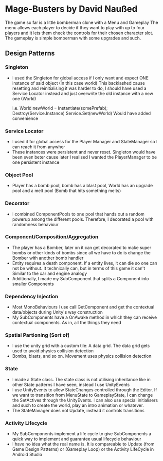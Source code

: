 # Mage-Busters by David Naußed
The game so far is a little bomberman clone with a Menu and Gameplay
The menu allows each player to decide if they want to play with up to four players and it lets them check the controls for their chosen character slot.
The gameplay is simple bomberman with some upgrades and such.

## Design Patterns

### Singleton
- I used the Singleton for global access if I only want and expect ONE instance of said object (In this case world) This backlashed cause resetting and reinitialising it was 
  harder to do, I should have used a Service Locator instead and just overwrite the old instance with a new one (World)
  
  I.e. 
  World newWorld = Instantiate(somePrefab);
  Destroy(Service.Instance)
  Service.Set(newWorld)
  Would have added convenience

### Service Locator
- I used it for global access for the Player Manager and StateManager so I can reach it from anywher 
- These instances were persistent and never reset. Singleton would have been even beter cause later I realised I wanted the PlayerManager to be one persistent instance

### Object Pool
- Player has a bomb pool, bomb has a blast pool, World has an upgrade pool and a melt pool (Bomb that hits something melts)

### Decorator
- I combined ComponentPools to one pool that hands out a random powerup among the different pools. Therefore, I decorated a pool with randomness behaviour

### Component/Composition/Aggregation 
- The player has a Bomber, later on it can get decorated to make super bombs or other kinds of bombs since all we have to do is change the Bomber with another bomb handler
- Entity requires a death component. If a entity lives, it can die so one can not be without. It technically can, but in terms of this game it can't
  Similar to the car and engine analogy
- Additionally, I made my SubComponent that splits a Component into smaller Components

### Dependency Injection
- Most MonoBehaviours I use call GetComponent and get the contextual data/objects during Unity's way construction
- My SubComponents have a OnAwake method in which they can receive contextual components. As in, all the things they need

### Spatial Partioning (Sort of)
- I use the unity grid with a custom tile: A data grid. The data grid gets used to avoid physics collision detection
- Bombs, blasts, and so on. Movement uses physics collision detection

### State
- I made a State class. The state class is not utilising inheritance like in other State patterns I have seen, instead I use UnityEvents
- I use UnityEvents to allow StateChanges controlled through the Editor. If we want to transition from MenuState to GameplayState, I can change the SetActives through the
  UnityEvents. I can also use special initialisers and such to create the world, play an intro animation or whatever.
- The StateManager does not Update, instead it controls transitions  

### Activity Lifecycle
- My SubComponents implement a life cycle to give SubComponents a quick way to implement and guarantee usual lifecycle behaviour
- I have no idea what the real name is. It is compareable to Update (from Game Design Patterns) or (Gameplay Loop) or the Activity LifeCycle in Android Studio
